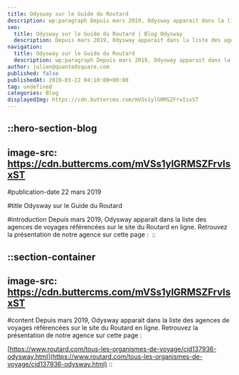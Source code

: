 ```yaml
---
title: Odysway sur le Guide du Routard
description: wp:paragraph Depuis mars 2019, Odysway apparait dans la liste des agences de voyages referencees sur le site du Routard en ligne. Retrouvez la presentation de notre agence sur cette page : https://www.routard.com/tous-les-organismes-de-voyage/cid137936-odysway.html /wp:paragraph
seo:
  title: Odysway sur le Guide du Routard | Blog Odysway
  description: Depuis mars 2019, Odysway apparait dans la liste des agences de voyages référencées sur le site du Routard en ligne. Retrouvez le lien ici !
navigation:
  title: Odysway sur le Guide du Routard
  description: wp:paragraph Depuis mars 2019, Odysway apparait dans la liste des agences de voyages referencees sur le site du Routard en ligne. Retrouvez la presentation de notre agence sur cette page : https://www.routard.com/tous-les-organismes-de-voyage/cid137936-odysway.html /wp:paragraph
author: julien@quantedsquare.com
published: false
publishedAt: 2019-03-22 04:10:00+00:00
tag: undefined
categories: Blog
displayedImg: https://cdn.buttercms.com/mVSs1ylGRMSZFrvIsxST
---
```


::hero-section-blog
---
image-src: https://cdn.buttercms.com/mVSs1ylGRMSZFrvIsxST
---
#publication-date
22 mars 2019

#title
Odysway sur le Guide du Routard

#introduction
Depuis mars 2019, Odysway apparait dans la liste des agences de voyages référencées sur le site du Routard en ligne. Retrouvez la présentation de notre agence sur cette page : 
::

::section-container
---
image-src: https://cdn.buttercms.com/mVSs1ylGRMSZFrvIsxST
---
#content
Depuis mars 2019, Odysway apparait dans la liste des agences de voyages référencées sur le site du Routard en ligne. Retrouvez la présentation de notre agence sur cette page : 

[https://www.routard.com/tous-les-organismes-de-voyage/cid137936-odysway.html](https://www.routard.com/tous-les-organismes-de-voyage/cid137936-odysway.html)
::
